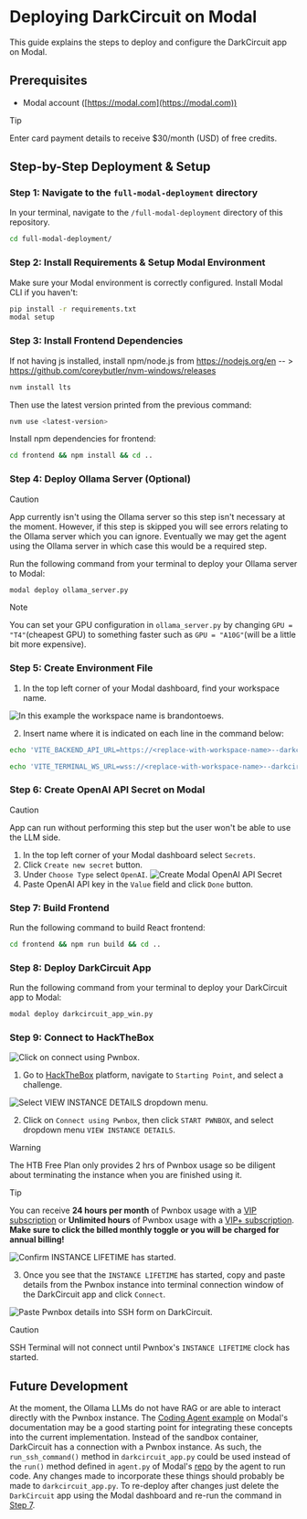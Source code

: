 # Deploying DarkCircuit on Modal

This guide explains the steps to deploy and configure the DarkCircuit app on Modal.

## Prerequisites
- Modal account ([https://modal.com](https://modal.com))

> [!TIP]
> Enter card payment details to receive $30/month (USD) of free credits.


## Step-by-Step Deployment & Setup

### Step 1: Navigate to the `full-modal-deployment` directory
In your terminal, navigate to the `/full-modal-deployment` directory of this repository.
```bash
cd full-modal-deployment/
```

### Step 2: Install Requirements & Setup Modal Environment
Make sure your Modal environment is correctly configured. Install Modal CLI if you haven't:
```bash
pip install -r requirements.txt
modal setup
```

### Step 3: Install Frontend Dependencies
If not having js installed, install npm/node.js from https://nodejs.org/en -- > https://github.com/coreybutler/nvm-windows/releases
```bash
nvm install lts
```
Then use the latest version printed from the previous command:
```bash
nvm use <latest-version>
```

Install npm dependencies for frontend:
```bash
cd frontend && npm install && cd ..
```

### Step 4: Deploy Ollama Server (Optional)
> [!CAUTION]
> App currently isn't using the Ollama server so this step isn't necessary at the moment. However, if this step is skipped you will see errors relating to the Ollama server which you can ignore. Eventually we may get the agent using the Ollama server in which case this would be a required step.

Run the following command from your terminal to deploy your Ollama server to Modal:
```bash
modal deploy ollama_server.py
```

> [!NOTE]
> You can set your GPU configuration in `ollama_server.py` by changing `GPU = "T4"`(cheapest GPU) to something faster such as `GPU = "A10G"`(will be a little bit more expensive).

### Step 5: Create Environment File
1. In the top left corner of your Modal dashboard, find your workspace name.

![In this example the workspace name is `brandontoews`.](modal_workspace.png)

2. Insert name where it is indicated on each line in the command below:
```bash
echo 'VITE_BACKEND_API_URL=https://<replace-with-workspace-name>--darkcircuit-app.modal.run' > frontend/.env
```
```bash
echo 'VITE_TERMINAL_WS_URL=wss://<replace-with-workspace-name>--darkcircuit-app.modal.run' >> frontend/.env
```

### Step 6: Create OpenAI API Secret on Modal
> [!CAUTION]
> App can run without performing this step but the user won't be able to use the LLM side.
1. In the top left corner of your Modal dashboard select `Secrets`.
2. Click `Create new secret` button.
3. Under `Choose Type` select `OpenAI`.
![Create Modal OpenAI API Secret](modal_openai_secret.png)
4. Paste OpenAI API key in the `Value` field and click `Done` button.


### Step 7: Build Frontend
Run the following command to build React frontend:
```bash
cd frontend && npm run build && cd ..
```

### Step 8: Deploy DarkCircuit App
Run the following command from your terminal to deploy your DarkCircuit app to Modal:
```bash
modal deploy darkcircuit_app_win.py
```

### Step 9: Connect to HackTheBox
![Click on connect using Pwnbox.](starting_point.png)

1. Go to [HackTheBox](https://app.hackthebox.com/starting-point) platform, navigate to `Starting Point`, and select a challenge.

![Select `VIEW INSTANCE DETAILS` dropdown menu.](ssh_details.png)

2. Click on `Connect using Pwnbox`, then click `START PWNBOX`, and select dropdown menu `VIEW INSTANCE DETAILS`.
> [!WARNING]
> The HTB Free Plan only provides 2 hrs of Pwnbox usage so be diligent about terminating the instance when you are finished using it.

> [!TIP]
> You can receive **24 hours per month** of Pwnbox usage with a [VIP subscription](https://app.hackthebox.com/vip) or **Unlimited hours** of Pwnbox usage with a [VIP+ subscription](https://app.hackthebox.com/vip). **Make sure to click the billed monthly toggle or you will be charged for annual billing!**

![Confirm `INSTANCE LIFETIME` has started.](pwnbox_started.png)

3. Once you see that the `INSTANCE LIFETIME` has started, copy and paste details from the Pwnbox instance into terminal connection window of the DarkCircuit app and click `Connect`.

![Paste Pwnbox details into SSH form on DarkCircuit.](connect_pwnbox.png)

> [!CAUTION]
> SSH Terminal will not connect until Pwnbox's `INSTANCE LIFETIME` clock has started.


## Future Development
At the moment, the Ollama LLMs do not have RAG or are able to interact directly with the Pwnbox instance. The [Coding Agent example](https://modal.com/docs/examples/agent) on Modal's documentation may be a good starting point for integrating these concepts into the current implementation. Instead of the sandbox container, DarkCircuit has a connection with a Pwnbox instance. As such, the `run_ssh_command()` method in `darkcircuit_app.py` could be used instead of the `run()` method defined in `agent.py` of Modal's [repo](https://github.com/modal-labs/modal-examples/tree/main/13_sandboxes/codelangchain) by the agent to run code. Any changes made to incorporate these things should probably be made to `darkcircuit_app.py`. To re-deploy after changes just delete the `DarkCircuit` app using the Modal dashboard and re-run the command in [Step 7](#step-7-deploy-darkcircuit-app).